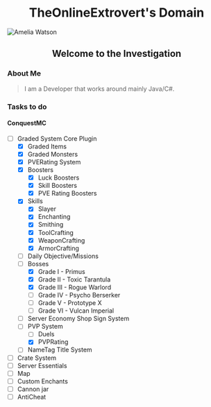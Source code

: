 <h1 align="center">TheOnlineExtrovert's Domain</h1>

![Amelia Watson](https://images.wallpapersden.com/image/download/watson-amelia-virtual-youtuber_bGlqZ2yUmZqaraWkpJRnaWVlrWZnZWU.jpg)

<h2 align="center">Welcome to the Investigation</h2>

<h3 align="left">About Me</h3>

> I am a Developer that works around mainly Java/C#.

<h3 align="left">Tasks to do</h3>

<h4 align="left">ConquestMC</h4>

- [ ] Graded System Core Plugin
  - [x] Graded Items
  - [x] Graded Monsters
  - [x] PVERating System
  - [x] Boosters
    - [x] Luck Boosters
    - [x] Skill Boosters
    - [x] PVE Rating Boosters  
  - [x] Skills
    - [x] Slayer
    - [x] Enchanting
    - [x] Smithing
    - [x] ToolCrafting
    - [x] WeaponCrafting
    - [x] ArmorCrafting
  - [ ] Daily Objective/Missions
  - [ ] Bosses
    - [x] Grade I - Primus
    - [x] Grade II - Toxic Tarantula
    - [x] Grade III - Rogue Warlord
    - [ ] Grade IV - Psycho Berserker
    - [ ] Grade V - Prototype X
    - [ ] Grade VI - Vulcan Imperial
  - [ ] Server Economy Shop Sign System
  - [ ] PVP System
    - [ ] Duels
    - [x] PVPRating
  - [ ] NameTag Title System
- [ ] Crate System
- [ ] Server Essentials
- [ ] Map
- [ ] Custom Enchants
- [ ] Cannon jar
- [ ] AntiCheat

